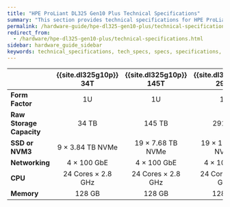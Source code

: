 ```yaml
---
title: "HPE ProLiant DL325 Gen10 Plus Technical Specifications"
summary: "This section provides technical specifications for HPE ProLiant DL325 Gen10 Plus node types."
permalink: /hardware-guide/hpe-dl325-gen10-plus/technical-specifications.html
redirect_from:
  - /hardware/hpe-dl325-gen10-plus/technical-specifications.html
sidebar: hardware_guide_sidebar
keywords: technical_specifications, tech_specs, specs, specifications, DL325, ProLiant_DL325_Gen10_Plus
---
```


<table>
<thead>
  <tr>
    <th></th>
    <th>{{site.dl325g10p}} 34T</th>
    <th>{{site.dl325g10p}} 145T</th>
    <th>{{site.dl325g10p}} 291T</th>
  </tr>
</thead>
<tbody>
  <tr>
    <td><strong>Form Factor</strong></td>
    <td style="text-align: center;">1U</td>
    <td style="text-align: center;">1U</td>
    <td style="text-align: center;">1U</td>
  </tr>
  <tr>
    <td><strong>Raw Storage Capacity</strong></td>
    <td style="text-align: center;">34 TB</td>
    <td style="text-align: center;">145 TB</td>
    <td style="text-align: center;">291 TB</td>
  </tr>
  <tr>
    <td><strong>SSD or NVM3</strong></td>
    <td style="text-align: center;">9 &times; 3.84 TB NVMe</td>
    <td style="text-align: center;">19 &times; 7.68 TB NVMe</td>
    <td style="text-align: center;">19 &times; 15.36 TB NVMe</td>
  </tr>
  <tr>
    <td><strong>Networking</strong></td>
    <td style="text-align: center;">4 &times; 100 GbE</td>
    <td style="text-align: center;">4 &times; 100 GbE</td>
    <td style="text-align: center;">4 &times; 100 GbE</td>
  </tr>
  <tr>
    <td><strong>CPU</strong></td>
    <td style="text-align: center;">24 Cores &times; 2.8 GHz</td>
    <td style="text-align: center;">24 Cores &times; 2.8 GHz</td>
    <td style="text-align: center;">24 Cores &times; 2.8 GHz</td>
  </tr>
  <tr>
    <td><strong>Memory</strong></td>
    <td style="text-align: center;">128 GB</td>
    <td style="text-align: center;">128 GB</td>
    <td style="text-align: center;">128 GB</td>
  </tr>
</tbody>
</table>
